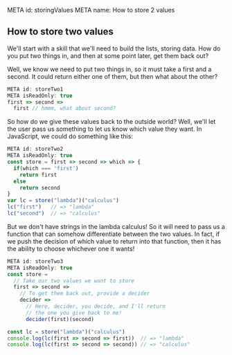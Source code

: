 META id: storingValues
META name: How to store 2 values

How to store two values
-----------------------

We'll start with a skill that we'll need to build
the lists, storing data.
How do you put two things in, and then
at some point later, get them back out?

Well, we know we need to put two things in,
so it must take a first and a second.
It could return either one of them, but then
what about the other?

```js
META id: storeTwo1
META isReadOnly: true
first => second =>
  first // hmmm, what about second?
```

So how do we give these values back to the outside world?
Well, we'll let the user pass us something to let us know
which value they want. In JavaScript, we could do something
like this:

```js
META id: storeTwo2
META isReadOnly: true
const store = first => second => which => {
  if(which === 'first')
    return first
  else
    return second
}
var lc = store("lambda")("calculus")
lc("first")   // => "lambda"
lc("second")  // => "calculus"
```

But we don't have strings in the lambda calculus!
So it will need to pass us a function that can
somehow differentiate between the two values.
In fact, if we push the decision of which value to return
into that function, then it has the ability to choose
whichever one it wants!

```js
META id: storeTwo3
META isReadOnly: true
const store =
  // Take our two values we want to store
  first => second =>
    // To get them back out, provide a decider
    decider =>
      // Here, decider, you decide, and I'll return
      // the one you give back to me!
      decider(first)(second)

const lc = store("lambda")("calculus")
console.log(lc(first => second => first))  // => "lambda"
console.log(lc(first => second => second)) // => "calculus"
```
